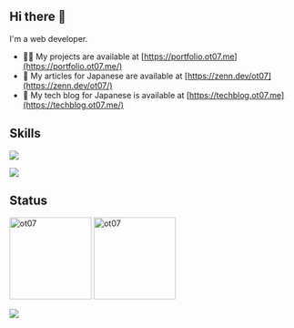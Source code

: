 <h2 align="left">Hi there 👋</h3>

I'm a web developer.

- 👨‍💻 My projects are available at [https://portfolio.ot07.me](https://portfolio.ot07.me/)
- 📝 My articles for Japanese are available at [https://zenn.dev/ot07](https://zenn.dev/ot07/)
- 🔧 My tech blog for Japanese is available at [https://techblog.ot07.me](https://techblog.ot07.me/)

<h2 align="left">Skills</h2>

<p align="left">
  <img src="https://skillicons.dev/icons?i=html,css,js,ts,go,php,rust,py,astro" />
</p>

<p align="left">
  <img src="https://skillicons.dev/icons?i=react,nextjs,redux,tailwind,jest,vite,laravel,wasm,nodejs,docker,vscode,idea,neovim" />
</p>

<h2 align="left">Status</h2>

<p align="left">
  <img height="144rem" src="https://github-readme-stats.vercel.app/api/top-langs?username=ot07&layout=compact" alt="ot07" />
  <img height="144rem" src="https://github-readme-streak-stats.herokuapp.com/?user=ot07" alt="ot07" />
</p>

<p align="left">
  <img src="https://github-profile-trophy.vercel.app/?username=ot07&amp;margin-w=5&amp;margin-h=5" style="max-width: 100%;">
</p>
